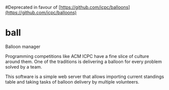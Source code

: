 #Deprecated in favour of [https://github.com/icpc/balloons](https://github.com/icpc/balloons)

# ball
Balloon manager

Programming competitions like ACM ICPC have a fine slice of culture around them. One of the traditions is delivering a balloon for every problem solved by a team.

This software is a simple web server that allows importing current standings table and taking tasks of balloon delivery by multiple volunteers.

